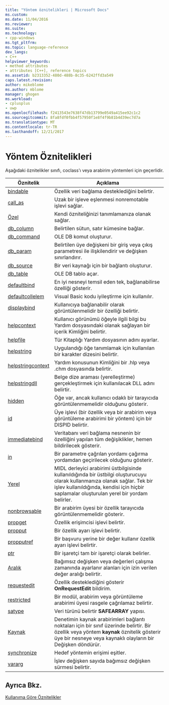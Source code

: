 ```yaml
---
title: "Yöntem öznitelikleri | Microsoft Docs"
ms.custom: 
ms.date: 11/04/2016
ms.reviewer: 
ms.suite: 
ms.technology:
- cpp-windows
ms.tgt_pltfrm: 
ms.topic: language-reference
dev_langs:
- C++
helpviewer_keywords:
- method attributes
- attributes [C++], reference topics
ms.assetid: b2313352-480d-488b-8c35-6242ffd3a549
caps.latest.revision: 
author: mikeblome
ms.author: mblome
manager: ghogen
ms.workload:
- cplusplus
- uwp
ms.openlocfilehash: f2413543e7638f47db13799e0549a415ee92c1c2
ms.sourcegitcommit: 8fa8fdf0fbb4f57950f1e8f4f9b81b4d39ec7d7a
ms.translationtype: MT
ms.contentlocale: tr-TR
ms.lasthandoff: 12/21/2017
---
```

# <a name="method-attributes"></a>Yöntem Öznitelikleri
Aşağıdaki öznitelikler sınıfı, coclass'ı veya arabirim yöntemleri için geçerlidir.  
  
|Öznitelik|Açıklama|  
|---------------|-----------------|  
|[bindable](../windows/bindable.md)|Özellik veri bağlama desteklediğini belirtir.|  
|[call_as](../windows/call-as.md)|Uzak bir işleve eşlenmesi nonremotable işlevi sağlar.|  
|[Özel](../windows/custom-cpp.md)|Kendi özniteliğinizi tanımlamanıza olanak sağlar.|  
|[db_column](../windows/db-column.md)|Belirtilen sütun, satır kümesine bağlar.|  
|[db_command](../windows/db-command.md)|OLE DB komut oluşturur.|  
|[db_param](../windows/db-param.md)|Belirtilen üye değişkeni bir giriş veya çıkış parametresi ile ilişkilendirir ve değişken sınırlandırır.|  
|[db_source](../windows/db-source.md)|Bir veri kaynağı için bir bağlantı oluşturur.|  
|[db_table](../windows/db-table.md)|OLE DB tablo açar.|  
|[defaultbind](../windows/defaultbind.md)|En iyi nesneyi temsil eden tek, bağlanabilirse özelliği gösterir.|  
|[defaultcollelem](../windows/defaultcollelem.md)|Visual Basic kodu iyileştirme için kullanılır.|  
|[displaybind](../windows/displaybind.md)|Kullanıcıya bağlanabilir olarak görüntülenmelidir bir özelliği belirtir.|  
|[helpcontext](../windows/helpcontext.md)|Kullanıcı görünümü öğeyle ilgili bilgi bu Yardım dosyasındaki olanak sağlayan bir içerik Kimliğini belirtir.|  
|[helpfile](../windows/helpfile.md)|Tür Kitaplığı Yardım dosyasının adını ayarlar.|  
|[helpstring](../windows/helpstring.md)|Uygulandığı öğe tanımlamak için kullanılan bir karakter dizesini belirtir.|  
|[helpstringcontext](../windows/helpstringcontext.md)|Yardım konusunun Kimliğini bir .hlp veya .chm dosyasında belirtir.|  
|[helpstringdll](../windows/helpstringdll.md)|Belge dize araması (yerelleştirme) gerçekleştirmek için kullanılacak DLL adını belirtir.|  
|[hidden](../windows/hidden.md)|Öğe var, ancak kullanıcı odaklı bir tarayıcıda görüntülenmemelidir olduğunu gösterir.|  
|[id](../windows/id.md)|Üye işlevi (bir özellik veya bir arabirim veya görüntüleme arabirimi bir yöntem) için bir DISPID belirtir.|  
|[immediatebind](../windows/immediatebind.md)|Veritabanı veri bağlama nesnenin bir özelliğini yapılan tüm değişiklikler, hemen bildirilecek gösterir.|  
|[in](../windows/in-cpp.md)|Bir parametre çağrılan yordamı çağırma yordamdan geçirilecek olduğunu gösterir.|  
|[Yerel](../windows/local-cpp.md)|MIDL derleyici arabirimi üstbilgisinde kullanıldığında bir üstbilgi oluşturucuyu olarak kullanmanıza olanak sağlar. Tek bir işlev kullanıldığında, kendisi için hiçbir saplamalar oluşturulan yerel bir yordam belirler.|  
|[nonbrowsable](../windows/nonbrowsable.md)|Bir arabirim üyesi bir özellik tarayıcıda görüntülenmemelidir gösterir.|  
|[propget](../windows/propget.md)|Özellik erişimcisi işlevi belirtir.|  
|[propput](../windows/propput.md)|Bir özellik ayarı işlevi belirtir.|  
|[propputref](../windows/propputref.md)|Bir başvuru yerine bir değer kullanır özellik ayarı işlevi belirtir.|  
|[ptr](../windows/ptr.md)|Bir işaretçi tam bir işaretçi olarak belirler.|  
|[Aralık](../windows/range-cpp.md)|Bağımsız değişken veya değerleri çalışma zamanında ayarlanır alanları için izin verilen değer aralığı belirtir.|  
|[requestedit](../windows/requestedit.md)|Özellik desteklediğini gösterir **OnRequestEdit** bildirim.|  
|[restricted](../windows/restricted.md)|Bir modül, arabirim veya görüntüleme arabirimi üyesi rasgele çağrılamaz belirtir.|  
|[satype](../windows/satype.md)|Veri türünü belirtir **SAFEARRAY** yapısı.|  
|[Kaynak](../windows/source-cpp.md)|Denetimin kaynak arabirimleri bağlantı noktaları için bir sınıf üzerinde belirtir. Bir özellik veya yöntem **kaynak** öznitelik gösterir üye bir nesneye veya kaynaklı olayların bir Değişken döndürür.|  
|[synchronize](../windows/synchronize.md)|Hedef yöntemin erişimi eşitler.|  
|[vararg](../windows/vararg.md)|İşlev değişken sayıda bağımsız değişken sürmesi belirtir.|  
  
## <a name="see-also"></a>Ayrıca Bkz.  
 [Kullanıma Göre Öznitelikler](../windows/attributes-by-usage.md)